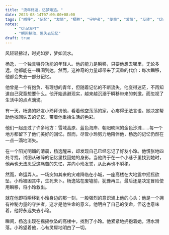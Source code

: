 ```yaml
---
title: "流年终逝，忆梦难追。"
date: 2023-08-14T07:00:00+08:00
tags: ["瞬移", "记忆", "友情", "牺牲", "守护者", "使命", "爱情", "反转", "ChatGPT"]
notes:
    - "ChatGPT"
    - "瞬间移动，但失去记忆"
draft: true
---
```


风轻轻拂过，时光如梦，梦如流水。

杨逸，一个独具特异功能的年轻人。他的能力是瞬移，只要他想去哪里，无论多远，他都能在一瞬间到达。然而，这神奇的力量却带来了沉重的代价：每次瞬移，他都会失去一部分记忆。

他曾是一个有抱负、有理想的青年，但随着记忆的不断流失，他变得迷茫，不再知道自己究竟想要什么。他开始逃避现实，越来越沉溺于瞬移带来的刺激，而忽视了生活中的点点滴滴。

有一天，杨逸的好友小玲拜访他，看着他空荡荡的家，心疼得无法言语。她决定帮助他找回失去的记忆，带着他重拾生活的色彩。

他们一起走过了许多地方：雪域高原、蓝色海岸、朝阳映照的金色沙滩……每一个地方都留下了他们美好的回忆。然而，尽管小玲努力地陪伴他，杨逸的记忆仍然在一点一滴地消失。

在一个阳光明媚的清晨，杨逸醒来，却发现自己已经忘记了好友小玲。他慌张地四处寻找，试图从破碎的记忆里找回她的身影。当他终于在一个小巷子里找到她时，他再也无法忍受这痛苦的失忆，并向小玲发誓，从此再也不瞬移。

然而，命运弄人。一场突如其来的灾难降临在小城，一座高楼在大地震中摇摇欲坠，小玲被困其中，生死未卜。杨逸站在废墟前，犹豫再三，最后还是决定冒险使用瞬移，将小玲救出。

就在他即将瞬移到小玲身边的那一刻，一股强烈的意识涌上他的心头：他是一个拥有神秘力量的守护者，这才是他生命的意义。他明白了自己的使命，但这也意味着，他将永远失去小玲。

瞬间，杨逸出现在摇摇欲坠的高楼中，找到了小玲。他紧紧地拥抱着她，泪水滑落。小玲望着他，心有灵犀地明白了一切。